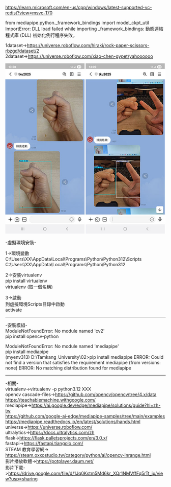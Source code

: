 https://learn.microsoft.com/en-us/cpp/windows/latest-supported-vc-redist?view=msvc-170  

from mediapipe.python._framework_bindings import model_ckpt_util
ImportError: DLL load failed while importing _framework_bindings: 動態連結程式庫 (DLL) 初始化例行程序失敗。


1dataset->https://universe.roboflow.com/hiraki/rock-paper-scissors-rbzgd/dataset/2  
2dataset->https://universe.roboflow.com/xiao-chen-gypet/yahoooooo  

![image](demo.jpg)  

-虛擬環境安裝-  
  
1->環境變數  
C:\Users\XX\AppData\Local\Programs\Python\Python312\Scripts  
C:\Users\XX\AppData\Local\Programs\Python\Python312  
  
2->安裝virtualenv  
pip install virtualenv  
virtualenv (取一個名稱)  
  
3->啟動  
到虛擬環境Scripts目錄中啟動  
activate  

------------------------------------------------------------------------------  

-安裝模組-  
ModuleNotFoundError: No module named 'cv2'  
pip install opencv-python  

ModuleNotFoundError: No module named 'mediapipe'  
pip install mediapipe  
(myenv313) D:\Tamkang_University\02>pip install mediapipe
ERROR: Could not find a version that satisfies the requirement mediapipe (from versions: none)
ERROR: No matching distribution found for mediapipe




------------------------------------------------------------------------------  

-相關-  
virtualenv->virtualenv -p python3.12 XXX  
opencv cascade-files->https://github.com/opencv/opencv/tree/4.x/data  
https://teachablemachine.withgoogle.com/  
mediapipe->https://ai.google.dev/edge/mediapipe/solutions/guide?hl=zh-tw  
https://github.com/google-ai-edge/mediapipe-samples/tree/main/examples  
https://mediapipe.readthedocs.io/en/latest/solutions/hands.html  
universe->https://universe.roboflow.com/  
ultralytics->https://docs.ultralytics.com/zh  
flask->https://flask.palletsprojects.com/en/3.0.x/  
fastapi->https://fastapi.tiangolo.com/  
STEAM 教育學習網-> https://steam.oxxostudio.tw/category/python/ai/opencv-inrange.html  
影片播放軟體->https://potplayer.daum.net/  
影片下載->https://drive.google.com/file/d/1Jq0Kstm5Md6kr_XQr1NMVffFq5rTt_iu/view?usp=sharing  




